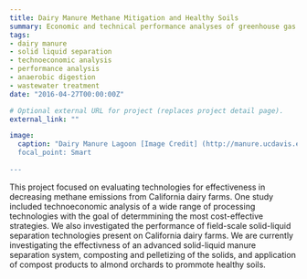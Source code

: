 ```yaml
---
title: Dairy Manure Methane Mitigation and Healthy Soils
summary: Economic and technical performance analyses of greenhouse gas reducing technologies for California dairy farms
tags:
- dairy manure
- solid liquid separation
- technoeconomic analysis
- performance analysis
- anaerobic digestion
- wastewater treatment
date: "2016-04-27T00:00:00Z"

# Optional external URL for project (replaces project detail page).
external_link: ""

image: 
  caption: "Dairy Manure Lagoon [Image Credit] (http://manure.ucdavis.edu/Illustrations/Dairy_Lagoons/)
  focal_point: Smart
  
---
```

This project focused on evaluating technologies for effectiveness in decreasing methane emissions from California dairy farms. One study included technoeconomic analysis of a wide range of processing technologies with the goal of determmining the most cost-effective strategies. We also investigated the performance of field-scale solid-liquid separation technologies present on California dairy farms. We are currently investigating the effectivness of an advanced solid-liquid manure separation system, composting and pelletizing of the solids, and application of compost products to almond orchards to prommote healthy soils.  
